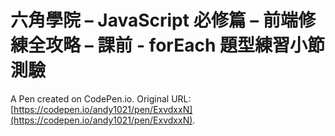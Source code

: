 # 六角學院 – JavaScript 必修篇 – 前端修練全攻略 – 課前 -  forEach 題型練習小節測驗

A Pen created on CodePen.io. Original URL: [https://codepen.io/andy1021/pen/ExvdxxN](https://codepen.io/andy1021/pen/ExvdxxN).


